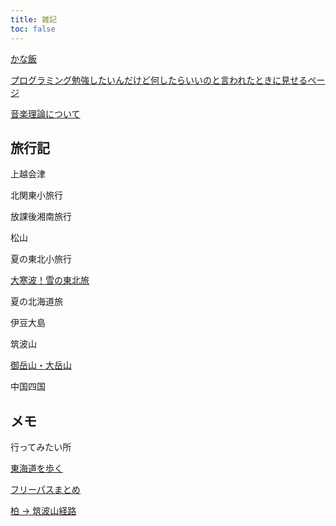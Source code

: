 ```yaml
---
title: 雑記
toc: false
---
```


[かな飯](./Kanameshi/)

[プログラミング勉強したいんだけど何したらいいのと言われたときに見せるページ](./0_Misc/Programing/)

[音楽理論について](./0_Misc/MusicTheory/)

## 旅行記

上越会津

北関東小旅行

放課後湘南旅行

松山

夏の東北小旅行

[大寒波！雪の東北旅](./2021-12-31-Touhoku/)

夏の北海道旅

伊豆大島

筑波山

[御岳山・大岳山](./2023-05-03-Ontake/)

中国四国

## メモ

行ってみたい所

[東海道を歩く](./0_Plan/Tokaido/)

[フリーパスまとめ](./0_Plan/FreePass/)

[柏 → 筑波山経路](./0_Plan/KashiwaTukubasan/)
